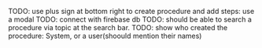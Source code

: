 TODO: use plus sign at bottom right to create procedure and add steps: use a modal
TODO: connect with firebase db
TODO: should be able to search a procedure via topic at the search bar.
TODO: show who created the procedure: System, or a user(shoould mention their names)